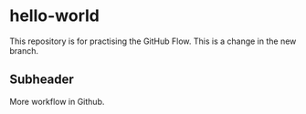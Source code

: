 # hello-world
This repository is for practising the GitHub Flow.
This is a change in the new branch.


## Subheader

More workflow in Github.